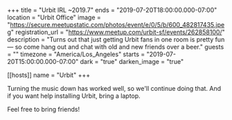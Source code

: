 +++
title = "Urbit IRL ~2019.7"
ends = "2019-07-20T18:00:00.000-07:00"
location = "Urbit Office"
image = "https://secure.meetupstatic.com/photos/event/e/0/5/b/600_482817435.jpeg"
registration_url = "https://www.meetup.com/urbit-sf/events/262858100/"
description = "Turns out that just getting Urbit fans in one room is pretty fun — so come hang out and chat with old and new friends over a beer."
guests = ""
timezone = "America/Los_Angeles"
starts = "2019-07-20T15:00:00.000-07:00"
dark = "true"
darken_image = "true"

[[hosts]]
name = "Urbit"
+++

Turning the music down has worked well, so we'll continue doing that. And if you want help installing Urbit, bring a laptop.

Feel free to bring friends!
